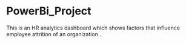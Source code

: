# PowerBi_Project
This is an HR analytics dashboard which shows factors that influence employee attrition of an organization .

